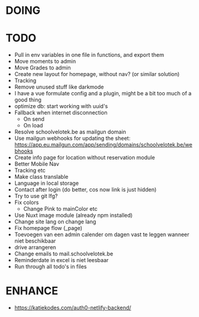 # DOING
    
# TODO
- Pull in env variables in one file in functions, and export them
- Move moments to admin
- Move Grades to admin
- Create new layout for homepage, without nav? (or similar solution)
- Tracking
- Remove unused stuff like darkmode
- I have a vue formulate config and a plugin, might be a bit too much of a good thing
- optimize db: start working with uuid's
- Fallback when internet disconnection
  - On send
  - On load
- Resolve schoolvelotek.be as mailgun domain
- Use mailgun webhooks for updating the sheet: https://app.eu.mailgun.com/app/sending/domains/schoolvelotek.be/webhooks
- Create info page for location without reservation module
- Better Mobile Nav
- Tracking etc
- Make class translable
- Language in local storage
- Contact after login (do better, cos now link is just hidden)
- Try to use git lfg?
- Fix colors
  - Change Pink to mainColor etc
- Use Nuxt image module (already npm installed)
- Change site lang on change lang
- Fix homepage flow (_page)
- Toevoegen van een admin calender om dagen vast te leggen wanneer niet beschikbaar
- drive arrangeren
- Change emails to mail.schoolvelotek.be
- Reminderdate in excel is niet leesbaar
- Run through all todo's in files

# ENHANCE
- https://katiekodes.com/auth0-netlify-backend/